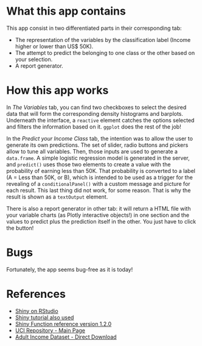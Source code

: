# What this app contains

This app consist in two differentiated parts in their corresponding tab:

- The representation of the variables by the classification label (Income higher or lower than US$ 50K).
- The attempt to predict the belonging to one class or the other based on your selection.
- A report generator.

# How this app works

In *The Variables* tab, you can find two checkboxes to select the desired data that will form the corresponding density histograms and barplots.
Underneath the interface, a `reactive` element catches the options selected and filters the information based on it. `ggplot` does the rest of the job!

In the *Predict your Income Class* tab, the intention was to allow the user to generate its own predictions. The set of slider, radio buttons and pickers allow to tune all variables. Then, those inputs are used to generate a `data.frame`. A simple logistic regression model is generated in the server, and `predict()` uses those two elements to create a value with the probability of earning less than 50K. That probability is converted to a label (A = Less than 50K, or B), which is intended to be used as a trigger for the revealing of a `conditionalPanel()` with a custom message and picture for each result. This last thing did not work, for some reason. That is why the result is shown as a `textOutput` element.

There is also a report generator in other tab: it will return a HTML file with your variable charts (as Plotly interactive objects!) in one section and the values to predict plus the prediction itself in the other. You just have to click the button!

# Bugs

Fortunately, the app seems bug-free as it is today!

# References

 - [Shiny on RStudio](https://shiny.rstudio.com/)
 - [Shiny tutorial also used](https://mastering-shiny.org/)
 - [Shiny Function reference version 1.2.0](https://shiny.rstudio.com/reference/shiny/1.2.0/)
 - [UCI Repository - Main Page](https://archive.ics.uci.edu/ml/datasets/Adult)
 - [Adult Income Dataset - Direct Download](https://archive.ics.uci.edu/ml/machine-learning-databases/adult/adult.data)
